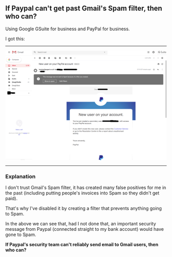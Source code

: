 ## If Paypal can't get past Gmail's Spam filter, then who can?

Using Google GSuite for business and PayPal for business.

I got this:

---

![Screenshot showing Gmail classifying a PayPal security notification as Spam](gmail-paypal-spamfilter.png)

---

### Explanation

I don't trust Gmail's Spam filter, it has created many false positives for me in the past (including putting people's invoices into Spam so they didn't get paid).

That's why I've disabled it by creating a filter that prevents anything going to Spam.

In the above we can see that, had I not done that, an important security message from Paypal (connected straight to my bank account) would have gone to Spam.

**If Paypal's security team can't reliably send email to Gmail users, then who can?**

